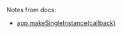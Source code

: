 Notes from docs:

- [app.makeSingleInstance(callback)](http://electron.atom.io/docs/v0.36.8/api/app/#appmakesingleinstancecallback)